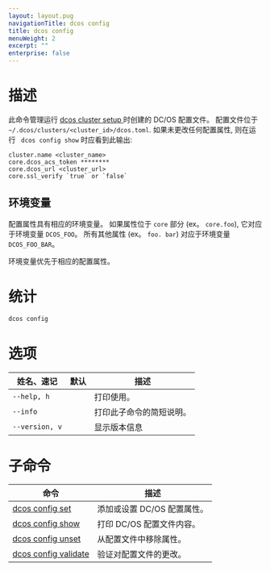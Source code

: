 ```yaml
---
layout: layout.pug
navigationTitle: dcos config
title: dcos config
menuWeight: 2
excerpt: ""
enterprise: false
---
```

<!-- This source repo for this topic is https://github.com/dcos/dcos-docs -->

# 描述

此命令管理运行 [ dcos cluster setup ](/1.10/cli/command-reference/dcos-cluster/dcos-cluster-setup) 时创建的 DC/OS 配置文件。 配置文件位于 `~/.dcos/clusters/<cluster_id>/dcos.toml`. 如果未更改任何配置属性, 则在运行 ` dcos config show` 时应看到此输出:

    cluster.name <cluster_name>
    core.dcos_acs_token ********
    core.dcos_url <cluster_url>
    core.ssl_verify `true` or `false`
    

## 环境变量

配置属性具有相应的环境变量。 如果属性位于 `core` 部分 (ex。 ` core.foo `), 它对应于环境变量 ` DCOS_FOO `。 所有其他属性 (ex。 ` foo. bar `) 对应于环境变量 ` DCOS_FOO_BAR `。

环境变量优先于相应的配置属性。

# 统计

```bash
dcos config
```

# 选项

| 姓名、速记          | 默认 | 描述           |
| -------------- | -- | ------------ |
| `--help, h`    |    | 打印使用。        |
| `--info`       |    | 打印此子命令的简短说明。 |
| `--version, v` |    | 显示版本信息       |

# 子命令

| 命令                                                                                    | 描述                |
| ------------------------------------------------------------------------------------- | ----------------- |
| [dcos config set](/1.10/cli/command-reference/dcos-config/dcos-config-set/)           | 添加或设置 DC/OS 配置属性。 |
| [dcos config show](/1.10/cli/command-reference/dcos-config/dcos-config-show/)         | 打印 DC/OS 配置文件内容。  |
| [dcos config unset](/1.10/cli/command-reference/dcos-config/dcos-config-unset/)       | 从配置文件中移除属性。       |
| [dcos config validate](/1.10/cli/command-reference/dcos-config/dcos-config-validate/) | 验证对配置文件的更改。       |